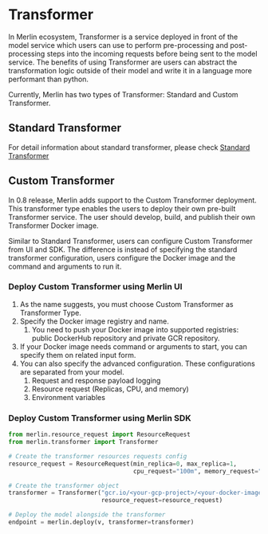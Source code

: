 # Transformer

In Merlin ecosystem, Transformer is a service deployed in front of the model service which users can use to perform pre-processing and post-processing steps into the incoming requests before being sent to the model service. The benefits of using Transformer are users can abstract the transformation logic outside of their model and write it in a language more performant than python.

Currently, Merlin has two types of Transformer: Standard and Custom Transformer.

## Standard Transformer

For detail information about standard transformer, please check [Standard Transformer](./standard_transformer.md)

## Custom Transformer

In 0.8 release, Merlin adds support to the Custom Transformer deployment. This transformer type enables the users to deploy their own pre-built Transformer service. The user should develop, build, and publish their own Transformer Docker image.

Similar to Standard Transformer, users can configure Custom Transformer from UI and SDK. The difference is instead of specifying the standard transformer configuration, users configure the Docker image and the command and arguments to run it.

### Deploy Custom Transformer using Merlin UI

1. As the name suggests, you must choose Custom Transformer as Transformer Type.
2. Specify the Docker image registry and name.
   1. You need to push your Docker image into supported registries: public DockerHub repository and private GCR repository.
3. If your Docker image needs command or arguments to start, you can specify them on related input form.
4. You can also specify the advanced configuration. These configurations are separated from your model.
   1. Request and response payload logging
   2. Resource request (Replicas, CPU, and memory)
   3. Environment variables

### Deploy Custom Transformer using Merlin SDK

```python
from merlin.resource_request import ResourceRequest
from merlin.transformer import Transformer

# Create the transformer resources requests config
resource_request = ResourceRequest(min_replica=0, max_replica=1,
                                   cpu_request="100m", memory_request="200Mi")

# Create the transformer object
transformer = Transformer("gcr.io/<your-gcp-project>/<your-docker-image>",
                          resource_request=resource_request)

# Deploy the model alongside the transformer
endpoint = merlin.deploy(v, transformer=transformer)
```
